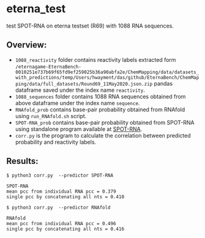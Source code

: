 # eterna_test
test SPOT-RNA on eterna testset (R69) with 1088 RNA sequences.

Overview:
----
* `1088_reactivity` folder contains reactivity labels extracted form `/eternagame-EternaBench-0010251e737b69f65fd9ef259025b36a90abfa2e/ChemMapping/data/datasets_with_predictions/temp/Users/hwayment/das/github/EternaBench/ChemMapping/data/full_datasets/Round69_11May2020.json.zip` pandas dataframe saved under the index name `reactivity`.
* `1088_sequences` folder contains 1088 RNA sequences obtained from above dataframe under the index name `sequence`.
* `RNAfold_prob` contains base-pair probability obtained from RNAfold using `run_RNAfold.sh` script.
* `SPOT-RNA_prob` contains base-pair probability obtained from SPOT-RNA using standalone program available at [SPOT-RNA](https://github.com/jaswindersingh2/SPOT-RNA).  
* `corr.py` is the program to calculate the correlation between predicted probability and reactivity labels.

Results:
----
```
$ python3 corr.py  --predictor SPOT-RNA

SPOT-RNA
mean pcc from individual RNA pcc = 0.379
single pcc by concatenating all nts = 0.410

```

```
$ python3 corr.py  --predictor RNAfold

RNAfold
mean pcc from individual RNA pcc = 0.496
single pcc by concatenating all nts = 0.416

```
